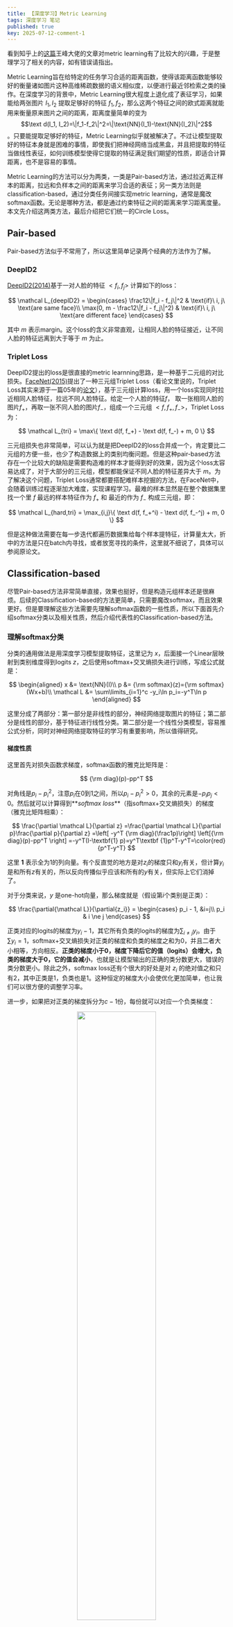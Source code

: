 ```yaml
---
title: 【深度学习】Metric Learning
tags: 深度学习 笔记
published: true
key: 2025-07-12-comment-1
---
```


看到知乎上的[这篇](https://zhuanlan.zhihu.com/p/45368976)王峰大佬的文章对metric learning有了比较大的兴趣，于是整理学习了相关的内容，如有错误请指出。
<!--more-->


Metric Learning旨在给特定的任务学习合适的距离函数，使得该距离函数能够较好的衡量诸如图片这种高维稀疏数据的语义相似度，以便进行最近邻检索之类的操作。在深度学习的背景中，Metric Learning很大程度上退化成了表征学习，如果能给两张图片 $I_1, I_2$ 提取足够好的特征 $f_1, f_2$，那么这两个特征之间的欧式距离就能用来衡量原来图片之间的距离，距离度量简单的变为 $$\text d(I_1, I_2)=\|f_1-f_2\|^2=\|\text{NN}(I_1)-\text{NN}(I_2)\|^2$$。只要能提取足够好的特征，Metric Learning似乎就被解决了。不过让模型提取好的特征本身就是困难的事情，即使我们把神经网络当成黑盒，并且把提取的特征当做线性表征，如何训练模型使得它提取的特征满足我们期望的性质，即适合计算距离，也不是容易的事情。

Metric Learning的方法可以分为两类，一类是Pair-based方法，通过拉近离正样本的距离，拉远和负样本之间的距离来学习合适的表征；另一类方法则是classification-based，通过分类任务间接实现metric learning，通常是魔改softmax函数。无论是哪种方法，都是通过约束特征之间的距离来学习距离度量。本文先介绍这两类方法，最后介绍把它们统一的Circle Loss。

## Pair-based

Pair-based方法似乎不常用了，所以这里简单记录两个经典的方法作为了解。

### DeepID2

[DeepID2(2014)](https://arxiv.org/pdf/1406.4773)基于一对人脸的特征 $<f_i, f_j>$ 计算如下的loss：

$$
\mathcal L_{deepID2} = \begin{cases}
\frac12\|f_i - f_j\|^2 & \text{if}\ i, j\ \text{are same face}\\
\max(0, m - \frac12\|f_i - f_j\|^2) & \text{if}\ i, j\ \text{are different face}
\end{cases}
$$

其中 $m$ 表示margin。这个loss的含义非常直观，让相同人脸的特征接近，让不同人脸的特征远离到大于等于 $m$ 为止。

### Triplet Loss

DeepID2提出的loss是很直接的metric learnning思路，是一种基于二元组的对比损失。[FaceNet(2015)](https://arxiv.org/pdf/1503.03832)提出了一种三元组Triplet Loss（看论文里说的，Triplet Loss其实来源于一篇05年的[论文](https://papers.nips.cc/paper_files/paper/2005/hash/a7f592cef8b130a6967a90617db5681b-Abstract.html)），基于三元组计算loss，用一个loss实现同时拉近相同人脸特征，拉远不同人脸特征。给定一个人脸的特征$f$， 取一张相同人脸的图片$f_+$，再取一张不同人脸的图片$f_-$，组成一个三元组 $<f, f_+, f_->$，Triplet Loss为：

$$
\mathcal L_{tri} = \max\{ \text d(f, f_+) - \text d(f, f_-) + m, 0 \}
$$

三元组损失也非常简单，可以认为就是把DeepID2的loss合并成一个，肯定要比二元组的方便一些，也少了构造数据上的类别均衡问题。但是这种pair-based方法存在一个比较大的缺陷是需要构造难的样本才能得到好的效果，因为这个loss太容易达成了，对于大部分的三元组，模型都能保证不同人脸的特征差异大于 $m$。为了解决这个问题，Triplet Loss通常都要搭配难样本挖掘的方法，在FaceNet中，会随着训练过程逐渐加大难度，实现课程学习。最难的样本显然是在整个数据集里找一个里 $f$ 最远的样本特征作为 $f_+$ 和 最近的作为 $f_-$ 构成三元组，即：

$$
\mathcal L_{hard,tri} = \max_{i,j}\{ \text d(f, f_+^i) - \text d(f, f_-^j) + m, 0 \}
$$

但是这种做法需要在每一步迭代都遍历数据集给每个样本提特征，计算量太大，折中的方法是只在batch内寻找，或者放宽寻找的条件，这里就不细说了，具体可以参阅原论文。

## Classification-based

尽管Pair-based方法非常简单直接，效果也挺好，但是构造元组样本还是很麻烦。后续的Classification-based的方法更简单，只需要魔改softmax，而且效果更好。但是要理解这些方法需要先理解softmax函数的一些性质，所以下面首先介绍softmax分类以及相关性质，然后介绍代表性的Classification-based方法。

### 理解softmax分类

分类的通用做法是用深度学习模型提取特征，这里记为 $x$，后面接一个Linear层映射到类别维度得到logits $z$，之后使用softmax+交叉熵损失进行训练，写成公式就是：

$$
\begin{aligned}
x &= \text{NN}(I)\\
p &= {\rm softmax}(z)={\rm softmax}(Wx+b)\\
\mathcal L &= \sum\limits_{i=1}^c -y_i\ln p_i=-y^T\ln p
\end{aligned}
$$

这里分成了两部分：第一部分是非线性的部分，神经网络提取图片的特征；第二部分是线性的部分，基于特征进行线性分类。第二部分是一个线性分类模型，容易推公式分析，同时对神经网络提取特征的学习有重要影响，所以值得研究。

#### 梯度性质
这里首先对损失函数求梯度，softmax函数的雅克比矩阵是：

$$
{\rm diag}(p)-pp^T
$$

对角线是$p_i-p_i^2$，注意$p_i$在0到1之间，所以$p_i-p_i^2>0$，其余的元素是$-p_ip_j<0$。然后就可以计算得到**_softmax loss_**（指softmax+交叉熵损失）的梯度（雅克比矩阵相乘）：

$$
\frac{\partial \mathcal L}{\partial z}
=\frac{\partial \mathcal L}{\partial p}\frac{\partial p}{\partial z}
=\left[ -y^T {\rm diag}(\frac1p)\right] \left[{\rm diag}(p)-pp^T \right]
=-y^T(I-\textbf{1} p)=y^T\textbf {1}p^T-y^T=\color{red}{p^T-y^T} 
$$

这里 $\textbf{1}$ 表示全为1的列向量。有个反直觉的地方是对$z_i$的梯度只和$y_i$有关，但计算$y_i$是和所有$z$有关的，所以反向传播似乎应该和所有的$y$有关，但实际上它们消掉了。

对于分类来说，$y$ 是one-hot向量，那么梯度就是（假设第$i$个类别是正类）：

$$
\frac{\partial{\mathcal L}}{\partial{z_i}} = \begin{cases}
p_i - 1,   &i=j\\
p_i  & i \ne j
\end{cases} 
$$

正类对应的logits的梯度为$y_i-1$，其它所有负类的logits的梯度为$\sum_{i≠j}y_i$。由于$\sum y_i=1$，softmax+交叉熵损失对正类的梯度和负类的梯度之和为0，并且二者大小相等，方向相反。**正类的梯度小于0，梯度下降后它的值（logits）会增大，负类的梯度大于0，它的值会减小**，也就是让模型输出的正确的类分数更大，错误的类分数更小。除此之外，softmax loss还有个很大的好处是对 $z_i$ 的绝对值之和只有2，其中正类是1，负类也是1。这种恒定的梯度大小会使优化更加简单，也让我们可以很方便的调整学习率。

进一步，如果把对正类的梯度拆分为$c-1$份，每份就可以对应一个负类梯度：

<div align=center>
<img src="../../../assets/images/posts/2025-07-12/softmax_gradient.svg" width="60%" />
</div>

这样就可以把softmax分类理解成训练了 $c$ 个二分类器，**每个二分类器把一个类作为正类，其余的所有类都作为负类进行判断**。每个分类器也都做到了正类和负类梯度的平衡，而且会根据预测的难度大小自适应的调整每个负类的权重，难度大的负类 $p_i - y_i$ 会更大，梯度更大，难度小的则梯度更小。

Softmax loss除了有上述良好的梯度性质，其训练得到的权重 $W$ 也有很直观的几何含义，不考虑bias的话，第 $i$ 个类别对应的参数 $w_i$ 从原点指向这个类别比较中心的位置。因为经过训练后需要保证 $w_i^Tx$ 比较大才能正确分类。

另外，从 $W$ 和 $b$ 我们也能得到分类超平面。对于第 $i$ 和第 $j$ 个类别，当 $w_ix_i+b_i=w_jx_j+b_j$ 时说明模型认为样本属于两个类别的概率相同，对于线性模型而言这意味着刚好落在决策边界上，因此 $(w_i-w_j)^Tx+b_i-b_j=0$ 对应的超平面就是这两个类别的分界面，与 $w_i-w_j$ 垂直的超平面就是决策边界。


### CenterLoss

既然softmax loss有这么良好的性质，那么可以用分类任务进行度量学习吗？例如把每个人当做一个类别，让模型对人脸进行分类，模型应该也能实现对人脸区分？这是不行的，[CenterLoss](https://kpzhang93.github.io/papers/eccv2016.pdf)论文给了一个很好的图进行解释：

<div align=center>
<img src="../../../assets/images/posts/2025-07-12/seperable.png" width="40%">
</div>

Serperable feature需要保证的是特征距离正类中心比负类中心更近，但是不保证类内特征之间的距离比类之间特征的距离更近，Discriminative feature是保证后者的。分类得到的是Seperable feature，所以无法进行度量学习。

要改进softmax分类进行度量学习，CenterLoss的想法很直接，就是让类内的特征更紧凑一些，从而间接拉大类之间的距离：

$$
\mathcal L = \sum_{i=1}^c \text{CELoss}(p, y) + \frac{\lambda}{2} \|x - c_y\|^2
$$

这里 $x$ 表示特征， $c_y$ 表示 $x$ 所属的类别的中心特征。这里的问题是确定类中心有些麻烦，CenterLoss用了个不太优雅的方式：把 $c$ 也作为可学习的参数，同时人为定义它的更新梯度为：

$$
\Delta c_j = \alpha\frac{\sum_{i=1}^m \mathbb I(y_i=j)(c_j - x_i)}{1 + \sum_{i=1}^m\mathbb I(y_i=j)}
$$

其中 $c_j$ 表示第 $j$ 类的中心；$m$ 是batch的大小；$y_i$ 表示batch内第 $i$ 个样本所属的类别；$\mathbb I$ 是示性函数，当条件满足时为1，否则为0；$\alpha$ 是给 $c_j$ 专门设置的学习率，论文中设为0.5。这个式子也好理解：$c_j - x_i$ 是 $$\frac12\|c_j - x_i\|^2$$ 的梯度，让类中心靠近样本，加上一堆示性函数的作用是只让第 $j$ 类的样本更新 $c_j$。整个梯度相当于让 $c$ 逐步朝类中心的方向移动。

尽管CenterLoss的方法直接有效，但CenerLoss只约束了类内距离更小，没有约束类之间的距离更大，而且维护类中心的方法也挺麻烦。后续的方法直接去掉了bias部分，于是 $w_i$ 就相当于类中心。并且由于去掉了bias，特征就一定是放射状的，此时在角度上约束特征更近就成了一个更简单直接的方法，于是有了在角度上加margin而不是在欧式距离上加margin的方法。


### Angular Margin

Softmax的每个logit值是 $w_i^Tf+b_i$，[L-Softmax(2016)](https://arxiv.org/abs/1612.02295)提出在角度上加margin，把 $w^Tf$ 拆解成 $$\|w_i\|\|f\|\cos\theta$$，并通过 $\theta$ 控制角度上的margin：

$$
\mathcal L_{l-softmax} = -\ln\frac{
    e^{\|w_i\|\|f\|\cos(\color{red}{m}\theta_i)}
}
{
    e^{\|w_i\|\|f\|\cos(\color{red}{m}\theta_i)} + \sum_{j\ne i}^n e^{\|w_i\|\|f\|\cos\theta_j}
}
$$

$$\cos\theta_i=\frac{w_i^Tf}{\|w_i\|\|f\|}$$ 的含义是特征 $f$ 和类别中心 $w_i$ 的夹角余弦值，$m$用来控制margin，通常取4。因为 $\cos$ 函数是个递减函数，所以**乘以一个大于1的倍数会减小logit值，进而让loss变大，因此优化到和不加margin相同的loss大小特征之间的margin更大**。

这个做法非常简单，实质上只修改了最后的softmax。softmax替换后可以选择交叉熵或者Focal Loss进行分类。当然实际上会比这复杂，例如夹角的范围应该在$0~\pi$之间，乘了 $m$ 会超出这个范围，所以需要一些额外的处理。但是这里为了说明核心思想就忽略这一点。另外，为了保证角度的含义，这里也去掉了bias，实验表明不会影响效果，也可以简化理论上的分析。


### L2 Normalization

[SphereFace(2017)](https://arxiv.org/abs/1704.08063)在L-softmax的基础上进一步强化了角度的学习。考虑到softmax的决策边界是 $(w_1^T-w_2^T)f+b_1-b_2=0$，如果令 $\|w_1\|=\|w_2\|=1$ 且 $b_1=b_2=0$，那么边界就变为 $\|f\|(\cos\theta_1 - \cos\theta_2)=0$，边界开始纯粹与角度相关，和参数无关，和L-softmax相比无疑是更纯粹的角度margin方法，实验也表明这样效果更好。因此，SphereFace提出把参数进行归一化，也就是令 $w_i=1$，于是loss变为:

$$
\mathcal L_{sphereface} = -\ln\frac{
    e^{\|f\|\cos(m\theta_i)}
}
{
    e^{\|f\|\cos(m\theta_i)} + \sum_{j\ne i} e^{\|f\|\cos\theta_j}
}
$$

既然归一化了参数 $w$，那为什么不把 $f$ 也归一化？实际上当时的方法都会在测试的时候对 $f$ 归一化，那为什么不在训练的时候归一化？因为这会不收敛。[NormFace(2017)](https://dl.acm.org/doi/pdf/10.1145/3123266.3123359)深入研究了这个问题，并给出了解决方案：把 $w_i$ 和特征 $f$ 归一化之后，再乘以 $s=\frac1T > 1$： 

$$
\mathcal L_{normface} = -\ln
\frac{
    e^{\color{blue}{s} \color{black}\cos\theta_i}
}
{
    e^{\color{blue}{s} \color{black}\cos\theta_i}
    +
    \sum_{j\ne i} e^{\color{red}{s} \color{black}\cos(\theta_j)}
}
$$

$s$ 是可学习参数，通常取值是几十，作用类似于温度系数。关于为什么要把特征归一化，以及为什么要乘以 $s$，下面后面会进行分析。
在这之后，[CosFace(2018)](https://arxiv.org/pdf/1801.09414)和[AM-Softmax(2018)](https://arxiv.org/abs/1801.05599)在NormFace的基础上改变了加margin的方式（两篇论文撞车了），变成了加性的margin：

$$
\mathcal L_{am-softmax} = -\ln
\frac{
    e^{\color{blue}{s} \color{black}[\cos\theta_i \color{red}{-m} ]}
}
{
    e^{\color{blue}{s} \color{black}[\cos\theta_i \color{red}{-m} ]}
    +
    \sum_{j\ne i} e^{\color{red}{s} \color{black}\cos\theta_j}
}
$$

加性的margin会更好收敛。另外由于softmax分类要求正确类别的分数最高，所以CosFace实际上在要求 $\cos(\theta_i) - m > \cos(\theta_j)$，这就和Triplet Loss非常像了，要求特征离正类中心 $w_i$ 的角度比离负类中心 $w_j$ 的余弦相似度至少大一个margin。到这里，用classification-based方法做人脸识别效果已经非常好了。

#### 为什么要归一化

<div align=center>
<img src="../../../assets/images/posts/2025-07-12/feature_visualization.png" width="60%" />
</div>

个人理解归一化有三个优点：

1. 上图是CenterLoss提供的MNIST训练集和测试集的特征可视化结果，可以看出训练后的特征呈现放射状（结合前面分析的softmax loss梯度性质很容易理解这是因为梯度喜欢正类特征变长）。这种放射状特征本身不满足Metric Learnning的要求，但是归一化之后能显著增大不同类别之间的margin，显然更好。实验结果也表明，测试时先归一化特征，再进行最近邻检索能有提升。

3. 归一化之后，L2距离和余弦距离等价，因为由 $$\|x\|=\|y\|=1$$ 可以得到 $$\|x - y\|^2 = 2 - 2x^Ty$$，再也不用纠结用哪个了~

3. 固定长度的特征相当于固定了单位，margin含义相对固定，$m$ 只需要在一个量级内调参。

#### 为什么乘以$s$

1. 如果仅仅使用余弦相似度，由于$\cos\theta$的范围是$[-1, 1]$，经过softmax后难以近似one-hot，softmax loss会一直很高，带来优化问题。根据前面的分析，softmax loss的梯度会均匀分配给正类和负类，大的softmax loss会导致梯度一直很大，即使前面的神经网络已经提取了很好的特征，这种大的loss也会破坏模型的学习。

2. $s$ 越大，loss就越关注难样本，同时也会导致类之间的margin变小（使softmax没有那么soft了，具体可以看[王峰的知乎](https://zhuanlan.zhihu.com/p/52108088)）。所以一个合适的 $s$ 既能在一定程度上关注难样本，也保证一定的margin大小。

综上，引入 $s$ 在特征归一化的情况下能解决优化问题，同时也使得loss在更加关注难样本的同时容许了类之间的margin，使得classification-based方法能以一种简单的方式解决Triplet Loss做起来比较麻烦的难三元组构造。

#### 梯度性质

这一部分探讨一下对特征归一化的梯度性质。直接说结论：对 $f$ 进行L2归一化 $\frac{f}{\|f\|}$ 后再计算loss $\mathcal L$，对应的梯度满足：

$$
\left(\frac{\partial\mathcal L}{\partial f}\right)^Tf=0
$$

对 $f$ 的梯度和 $f$ 正交，这意味着梯度位于 $f$ 所在超球体的切面上，这样的好处是使用梯度下降不会带来对 $f$ 长度的剧变，从而实现稳定的优化。证明也简单，只需要分析 $$y = \frac{x}{\|x\|}$$ 的雅克比矩阵：

$$
\begin{aligned}
\frac{\partial y_i}{\partial x_j} = \begin{cases}
\frac{1}{\|x\|} - \frac{x_i^2}{\|x\|^3}, &\ i=j\\
                - \frac{x_ix_j}{\|x\|^3}, &\ i\ne j\\
\end{cases}
\end{aligned}
$$

把这个式子写成矩阵形式就得到了雅克比矩阵：

$$
\frac{\partial y}{\partial x} = \frac1{\|x\|}(I - \frac{xx^T}{\|x\|^2})
$$

这个雅克比矩阵乘以 $x$ 得到的是0向量。对应到特征归一化上，根据链式法则可知最后得到的梯度一定是0，于是得证。

### ArcFace

[ArcFace(2019)](https://arxiv.org/abs/1801.07698)是classification-based方法的集大成者（或者说是margin softmax这类方法），效果非常好。做法是固定了 $s=64$，并把margin从$cos$外面移动到里面：

$$
\mathcal L_{arcface} = -\ln
\frac{
    e^{s[\cos(\theta_i\color{red} +m \color{black})]}
}
{
    e^{s[\cos(\theta_i\color{red} +m \color{black})]}
    +
    \sum_{j\ne i} e^{\color{black}\cos\theta_j}
}
$$

这个loss要求的是 $\cos(\theta_i+m) > \cos(\theta_j)$，在 $\theta_i+m < \frac\pi 2$ 且 $\theta_j < \frac\pi 2$ 的时候等价于 $\theta_i + m < \theta_j$，相较于CosFace的 $m$ 是和余弦值相加的，ArcFace的 $m$ 是直接加在角度上的，含义更直观，论文里把 $m$ 设为0.5，大约是28°。

ArcFace也对比了不同加margin方式的几何意义：

<div align=center>
<img src="../../../assets/images/posts/2025-07-12/arcface.png" width="70%" />
</div>

无论是哪种加margin的方式，都是让logit变小，使得相同margin下的loss变大，迫使模型学到更大的margin。ArcFace的margin含义直观，且从实验来看效果最好。

值得注意的是这里只介绍了这些loss的核心思想，离实现还有距离，具体还是要参考代码实现。例如向量夹角取值范围应该是 $[0, \pi]$，如果 $\theta_i$ 本身就很大导致 $\theta+m > \pi$， 此时 $cos$ 反而会递增，不一定能让logit变小。ArcFace的实现会在 $\theta_i$ 太大的时候改用CosFace的margin，变成 $\cos\theta_i - m\sin m$，后面的 $m\sin m$ 是随 $m$ 单调递增且取值范围合适的margin。


## 统一视角

### Circle Loss

[Circle Loss(2015)](https://arxiv.org/pdf/2002.10857)不仅给两类metric learnning方法提供了统一的视角，还可以用来实现多标签分类。基于AM-Softmax进行推导：

$$
\begin{aligned}
\mathcal L_{am-softmax} &= -\ln
\frac{
    e^{s(\cos\theta_i-m)}
}
{
    e^{s(\cos\theta_i-m)}
    +
    \sum_{j\ne i} e^{s\cos\theta_j}
}\\

&=

\ln\left\{
\frac
{
    e^{s(\cos\theta_i-m)}
    +
    \sum_{j\ne i} e^{s\cos\theta_j}
}
{
    e^{s(\cos\theta_i-m)}
}
\right\}\\

&=

\ln\left\{
1 + \sum_{j\ne i} e^{\color{red}  s\cos\theta_j - s\cos\theta_i + sm}

\right\}

\end{aligned}
$$

这里已经可以看出最后得到的式子指数部分和triplet loss很像。Circle Loss考虑到了这一点，提出了下面这个loss：

$$
\mathcal L_{circle}
= \ln\left\{
1 + \sum_{i=1}^K e^{ - \gamma s_p^i}\sum_{j=1}^L e^{\gamma(s_n^j + m)}
\right\}
$$

其中 $s_n^j$ 为anchor $f$ 和第 $j$ 个负样本的相似度，$s_p$ 为 $f$ 和第 $i$ 个正样本的相似度，$K$ 表示正例数量，$L$ 表示负例数量，$m$ 是margin，$\gamma$ 是 scale factor，对应原来的 $s$。这个loss很有意思，做了多个改进：

1. 把余弦相似度 $\cos\theta$ 推广为相似度 $s_n$，于是 $s_n$ 可以由不同的相似度方法替代。

2. 以一个**合适的方式**将单个正样本扩展到了多个，使之适用于多标签分类。

先说第一点。如果把正例负例取类别的“中心” $w_i$，那么正例只有一个，再采用余弦相似度，可以直接得到AM-Softmax；如果把正例负例取其它样本的特征 $f_+^i$ 和 $ f_-^j $，也让正例只有一个，并且把相似度定义为L2距离的相反数，对 $\gamma$ 取极限可以得到考虑难样本挖掘的Triplet loss：

$$
\begin{aligned}

\lim\limits_{\gamma\rightarrow\infty} \frac1\gamma\mathcal L_{uni}
&= \max_{i,j} \{s_n^j - s_p^i + m, 0\}\\
&= \max_{i,j} \{-\|f-f_{-}^j\| + \|f-f_{+}^i\| + m, 0\}\\
&= \mathcal L_{hard,tri}
\end{aligned}
$$

这里需要用到LogSumExp（LSE）函数的性质，即LSE函数是max函数的平滑版本，极限情况下二者相等：

$$
\max\{x_1, \cdots, x_n\}
= \lim_{\gamma\rightarrow\infty}\frac1\gamma\text{LSE}_{\gamma}(x_1, \cdots, x_n)
= \lim_{\gamma\rightarrow\infty}\frac1\gamma\ln\left(\sum_{i=1}^n e^{\gamma x_i}\right)
$$

综上就可以理解为什么说这个loss统一了前面提到的pair-based和classification-based的损失函数。无论是哪种loss，本质上都在最大化 $s_p$和最小化 $s_n$，只是正负样本选取的对象和方式不同。

<div align=center>
<img src="../../../assets/images/posts/2025-07-12/circleloss_gradient.svg" width="40%" />
</div>


关于第二点，如何处理多标签分类一直是个麻烦的问题，Circle Loss给出了一个优雅的解决方案，正类和负类天然是均衡的。具体而言，Circle Loss对 $\max$、$\min$ 以及 $\max(x, 0)$ 函数都进行了平滑化：

$$
\begin{aligned}
\min_i\{s_p\} &\approx \ln\sum_i e^{ - \gamma s_p^i}\\
\max_j\{s_n\} + m &\approx \ln\sum_{j=1}^L e^{\gamma(s_n^j + m)}\\
\max(x, 0) &\approx \ln(1+e^x)
\end{aligned}
$$

进而可以知道Circle Loss其实是在优化下面的函数（为了公式间接用ReLU替换了$$\max\{x, 0\}$$）：

$$
\mathcal L_{circle} \approx \text{ReLU}\left(  \max_j\{s_n^j\} - \min_i\{s_p^j\}+m  \right)
$$

这意味着Circle Loss会自动找难样本进行对比学习的优化，并给正类和负类分配大小相等、方向相反的梯度，且梯度绝对值都是1。而且因为这些近似的替换是这个式子的smooth版本，会类似于softmax**把总和为1的负类梯度分配给每个负类一样，把总和为1的正类梯度分配给每个正类，也把总和为1的负类梯度分配每个负类**，实现巧妙的类别均衡，如上图所示。


### 再看Softmax

在Circle Loss的视角下，令 $K=1$, $\gamma=1$, $m=0$ 就能得到softmax loss：

$$
\ln\left\{
1 + e^{-s_p}  \sum_{j}^L e^{s_n^j}
\right\}

=

-\ln\frac{e^{s_p}}
{e^{s_p} + \sum_{j=1}^L e^{s_n}}

=\text{softmax loss}
$$

结合前面Circle loss是公式 $(23)$ 的smooth版本的理解，softmax就是 $$ \text{ReLU}(\max_j\{s_n^j\} - s_p) $$ 的smooth版本。得益于LSE函数的梯度是softmax函数，使用LSE替换 $\max$ 函数能保持梯度总和为1，真是一个非常好的性质。

### 为什么叫Circle Loss

这个解释起来比较复杂，实际上原论文中的Circle loss和上面介绍的有些差异，还会给每个类加权，这里先忽略margin：

$$
\mathcal L = 
\ln\left(
1
+
\sum_{i=1}^Le^{-\gamma \color{blue}{\alpha_p^i}\color{black} s_p^i}
\sum_{j=1}^Ke^{ \gamma \color{blue}{\alpha_n^j}\color{black} s_n^j}
\right)
$$

其中 $\alpha$ 是加权的权重，Circle Loss把权重设为：

$$
\begin{aligned}
\alpha_p^i = \text{ReLU}(O_p - s_p^i)\\
\alpha_n^j = \text{ReLU}(s_n^j - O_n)
\end{aligned}
$$

其中 $O_p=1+m,O_n=-m$ 由超参数 $m$ 控制，分别表示我们期望 $s_p$ 和 $s_n$ 尽可能达到的相似度，ReLU是为了保证权重非负。如果当前相似度和预期的差异较大，那么对应类的loss权重也会更大，类似于Focal Loss。但是引入每个类别的权重会破坏掉softmax的正负类梯度平衡性质，这样是否会带来负面影响就不太清楚了，对类别不均衡或者不同类别难度差异大的数据或许也不是坏事。

在引入了加权系数之后，就不太好设置margin了，因为 $\alpha$ 会导致阈值不断变化。为此Circle Loss没有设置margin，而是给正类和负类各引入了一个阈值 $\Delta_p$ 和 $\Delta_n$：

$$
\mathcal L = 
\ln\left(
1
+
\sum_{i=1}^Le^{-\gamma \alpha_p^i (s_p^i - \color{blue}{\Delta_p}\color{black})}
\sum_{j=1}^Ke^{ \gamma \alpha_n^j (s_n^j - \color{blue}{\Delta_n}\color{black})}
\right)
$$

这样不仅希望 $s_p$ 增大，也希望 $s_p > \Delta_p$，同理希望 $s_n < \Delta_n$。论文把这两个超参数设为：$\Delta_p=1-m,\Delta_n=m$，通过一个超参数 $m$ 同时调节两个阈值以及前面的 $\alpha$，减少调参复杂度。引入阈值后，**相较于约束 $s_p$ 比 $s_n$ 大一个margin这样的相对大小约束，这个loss还约束了 $s_p$ 和 $s_n$ 的绝对大小**，是一个更明确的优化目标，这也是论文所claim的一点。通过约束绝对大小也能实现margin的作用，例如在这样的 $\Delta$ 设置下，margin其实是 $1-2m$，论文中 $m$ 取0.25。

最后放出作者给出的不同loss的对比图（正类负类数量都是1，于是自变量是 $s_n$ 和 $s_p$）：

<div align=center>
<img src="../../../assets/images/posts/2025-07-12/circle_loss.png" width="100%" />
</div>

Triplet Loss和AM-Softmax都只约束了margin，导致loss曲面是平的部分太多，这样优化就没有那么容易。而Circle Loss引入了加权系数和阈值之后，平的部分就只剩loss很小的区域了，这部分区域恰恰是我们希望是loss收敛的地方，它的形状是圆形的，因为指数项里面 $-\alpha_p(s_p-\Delta_p)=(s_p-O_p)(s_p-\Delta_p)$，配方可知圆心是 $(\frac{O_n+\Delta_n}{2},\frac{O_p + \Delta_p}{2})=(0, 1)$，代表我们希望 $s_n$ 优化到0，$s_p$ 优化到1。

到这里就回答了为什么Circle Loss名字里有Circle，因为loss的收敛区域是圆形的。


## 总结

本文整理了Metric Learning中一些有代表性的loss。两大类loss中，Pair-based loss中，DeepID2是二元组的对比，而Triplet Loss是三元组的对比；Classification-based loss中，Circle loss显式缩小类内距离来间接增大margin，L-Softmax在角度上加margin，角度margin更契合softmax。后续的SphereFace、NormFace、CosFace（AM-Softmax）、ArcFace逐渐完善了在angular margin的方法，引入了L2归一化以及Scale Factor。最后Circle Loss也提供了一个统一的视角看待这两大类方法，并且还能扩展到多标签分类。

<!-- 还有[L2 Softmax](https://arxiv.org/pdf/1703.09507)看看。
{:.info} -->

